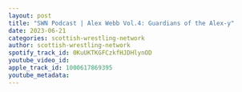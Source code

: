 ```yaml
---
layout: post
title: "SWN Podcast | Alex Webb Vol.4: Guardians of the Alex-y"
date: 2023-06-21
categories: scottish-wrestling-network
author: scottish-wrestling-network
spotify_track_id: 0KuUKTKGFCzkfHJDHlynOD
youtube_video_id: 
apple_track_id: 1000617869395
youtube_metadata: 
---
```

